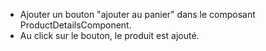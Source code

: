- Ajouter un bouton "ajouter au panier" dans le composant
ProductDetailsComponent.
- Au click sur le bouton, le produit est ajouté. 
